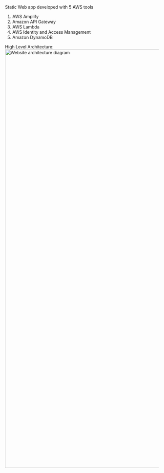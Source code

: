 Static Web app developed with 5 AWS tools

1. AWS Amplify
2. Amazon API Gateway
3. AWS Lambda 
4. AWS Identity and Access Management 
5. Amazon DynamoDB

High Level Architecture: 
<img width="1369" alt="Website architecture diagram" src="https://github.com/yoyoqq/AWS-web-app/assets/39014985/5724a846-adaa-4fb6-bfd4-5826102d2cfb">
